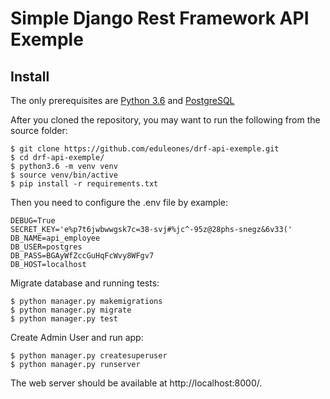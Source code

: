 # Simple Django Rest Framework API Exemple


## Install

The only prerequisites are [Python 3.6](https://www.python.org/downloads/release/python-360/) and [PostgreSQL](https://hub.docker.com/_/postgres/)

After you cloned the repository, you may want to run the following from the source folder:

```console
$ git clone https://github.com/eduleones/drf-api-exemple.git
$ cd drf-api-exemple/
$ python3.6 -m venv venv
$ source venv/bin/active
$ pip install -r requirements.txt
```

Then you need to configure the .env file by example:

```console
DEBUG=True
SECRET_KEY='e%p7t6jwbwwgsk7c=38-svj#%jc^-95z@28phs-snegz&6v33('
DB_NAME=api_employee
DB_USER=postgres
DB_PASS=BGAyWfZccGuHqFcWvy8WFgv7
DB_HOST=localhost
```

Migrate database and running tests:

```console
$ python manager.py makemigrations
$ python manager.py migrate
$ python manager.py test
```

Create Admin User and run app:

```console
$ python manager.py createsuperuser
$ python manager.py runserver
```

The web server should be available at http://localhost:8000/.



